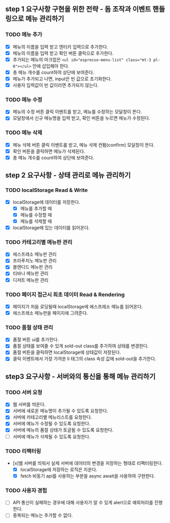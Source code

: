 ## step 1 요구사항 구현을 위한 전략 - 돔 조작과 이벤트 핸들링으로 메뉴 관리하기

### TODO 메뉴 추가

- [x] 메뉴의 이름을 입력 받고 엔터키 입력으로 추가한다.
- [x] 메뉴의 이름을 입력 받고 확인 버튼 클릭으로 추가한다.
- [x] 추가되는 메뉴의 마크업은 `<ul id="espresso-menu-list" class="mt-3 pl-0"></ul>` 안에 삽입해야 한다.
- [x] 총 메뉴 개수를 count하여 상단에 보여준다.
- [x] 메뉴가 추가되고 나면, input은 빈 값으로 초기화한다.
- [x] 사용자 입력값이 빈 값이라면 추가되지 않는다.

### TODO 메뉴 수정

- [x] 메뉴의 수정 버튼 클릭 이벤트를 받고, 메뉴를 수정하는 모달창이 뜬다.
- [x] 모달창에서 신규 메뉴명을 입력 받고, 확인 버튼을 누르면 메뉴가 수정된다.

### TODO 메뉴 삭제

- [x] 메뉴 삭제 버튼 클릭 이벤트를 받고, 메뉴 삭제 컨펌(confirm) 모달창이 뜬다.
- [x] 확인 버튼을 클릭하면 메뉴가 삭제된다.
- [x] 총 메뉴 개수를 count하여 상단에 보여준다.

## step 2 요구사항 - 상태 관리로 메뉴 관리하기

### TODO localStorage Read & Write

- [x] localStorage에 데이터를 저장한다.
  - [x] 메뉴를 추가할 때
  - [x] 메뉴를 수정할 때
  - [x] 메뉴를 삭제할 때
- [x] localStorage에 있는 데이터를 읽어온다.

### TODO 카테고리별 메뉴판 관리

- [x] 에스프레소 메뉴판 관리
- [x] 프라푸치노 메뉴판 관리
- [x] 블렌디드 메뉴판 관리
- [x] 티바나 메뉴판 관리
- [x] 디저트 메뉴판 관리

### TODO 페이지 접근시 최초 데이터 Read & Rendering

- [x] 페이지가 처음 로딩될때 localStorage에 에스프레소 메뉴를 읽어온다.
- [x] 에스프레소 메뉴판을 페이지에 그려준다.

### TODO 품절 상태 관리

- [x] 품절 버튼 ui를 추가한다.
- [x] 품절 상태를 보여줄 수 있게 sold-out class를 추가하여 상태를 변경한다.
- [x] 품절 버튼을 클릭하면 localStorage에 상태값이 저장된다.
- [x] 클릭 이벤트에서 가장 가까운 li 태그의 class 속성 값에 sold-out을 추가한다.

## step3 요구사항 - 서버와의 통신을 통해 메뉴 관리하기

### TODO 서버 요청

- [x] 웹 서버를 띄운다.
- [x] 서버에 새로운 메뉴명이 추가될 수 있도록 요청한다.
- [x] 서버에 카테고리별 메뉴리스트를 요청한다.
- [x] 서버에 메뉴가 수정될 수 있도록 요청한다.
- [x] 서버에 메뉴의 품절 상태가 토글될 수 있도록 요청한다.
- [ ] 서버에 메뉴가 삭제될 수 있도록 요청한다.

### TODO 리팩터링

- [x]웹 서버를 띄워서 실제 서버에 데이터의 변경을 저장하는 형태로 리팩터링한다.
  - [x] localStorage에 저장하는 로직은 지운다.
  - [x] fetch 비동기 api를 사용하는 부분을 async await을 사용하여 구현한다.

### TODO 사용자 경험

- [ ] API 통신이 실패하는 경우에 대해 사용자가 알 수 있게 alert으로 예외처리를 진행한다.
- [ ] 중복되는 메뉴는 추가할 수 없다.
